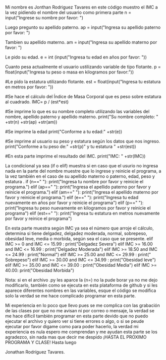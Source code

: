 Mi nombre es Jonthan Rodriguez Tavares en este código muestro el IMC a la vez pidiendo el nombre del usuario como primera parte
n = input("Ingrese su nombre por favor: ")

Luego pregunto su apellido paterno.
ap = input("Ingresa su apellido paterno por favor: ")

Tambien su apellido materno.
am = input("Ingresa su apellido materno por favor: ")

Le pido su edad.
e = int (input("Ingresa tu edad en años por favor: "))

Cuanto pesa actualmente el usuario ustilizando variable de tipo flotante.
p = float(input("Ingresa tu peso o masa en kilogramos por favor:"))

#Le pido la estatura utilizando flotante.
est = float(input("Ingresa tu estatura en metros por favor: "))

#Se hace el cálculo del Índice de Masa Corporal que es peso sobre estatura al cuadrado.
IMC= p / (est*est)

#Se imprime lo que es su nombre completo utilizando las variables del nombre, apellido paterno y apellido materno.
print("Su nombre completo: " +str(n) +str(ap) +str(am)) 

#Se imprime la edad 
print("Conforme a tu edad:" +str(e))

#Se imprime al usuario su peso y estatura según los datos que nos ingreso.
print("Conforme a tu peso de:" +str(p)" y tu estatura " +str(est))

#En esta parte imprime el resultado del IMC.
print("IMC: " +str(IMC))

La condicional ya sea (if o elif) muestra si en caso que el usurio no ingresa nada en la parte del nombre muestre que lo ingrese y reinicie el programa, a la vez
también en el caso de su apellido materno o paterno, edad, peso y estatura  .
if (n==" "):
  print("Ingresa tu nombre por favor y reinicie el programa.")
elif (ap==" "):
  print("Ingresa el apellido paterno por favor y reinicie el programa.")
elif (am==" "):
  print("Ingresa el apellido materno por favor y reinicie el programa.")
elif (e==" "):
  print("Ingresa tu edad nuevamente en años por favor y reinicie el programa")
elif (p==" "):
  print("Ingresa tu peso nuevamente en kilogramos por favor y reinicie el programa")
elif (est==" "):
  print("Ingresa tu estatura en metros nuevamente por favor y reinice el programa")

En esta parte muestra según IMC ya sea el número que arroje el cálculo, determina si tiene delgadez, delgadez moderada, normal, sobrepeso, obesidad leve, media o morbida, según sea el caso
que se presente.
elif IMC >= 0 and IMC <= 15.99 :
  print("Delgadez Severa")
elif IMC >= 16.00 and IMC <= 16.99 :
  print("Delgadez Moderada")
elif IMC >= 18.50 and IMC <= 24.99 :
  print("Normal")
elif IMC >= 25.00 and IMC <= 29.99 :
  print(" Sobrepeso")
elif IMC >= 30.00 and IMC <= 34.99 :
  print("Obesidad leve")
elif IMC >= 35.00 and IMC <= 39.00 :
  print("Obesidad Media")
elif IMC >= 40.00:
  print("Obesidad Morbida")

Nota: si en el archivo .py les aparce la (n=) no la pude borar ya no me dejo modificarlo, también como se ejecuta en esta plataforma de github y si les aparece diferentes nombres en las variables, esque el código se modifica solo la verdad se me hace complicado programar en esta parte.

Mi experiencia en lo poco que llevo pues se me complica con las grabación de las clases por que no me avisan ni por correo o mensaje, la verdad se me hace díficil también programar en esta parte devido que no puedo ejecutar el archivo y quiero ver si tiene errores o algo, o si se peude ejecutar por favor digame como para poder hacerlo, la verdad mi experiencia es nula espero me comprendan y me ayudan esta parte se los agradezco, sin nada mas que decir me despido ¡HASTA EL PROXIMO PROGRAMA Y CLASE! Hasta luego

Jonathan Rodríguez Tavares.
